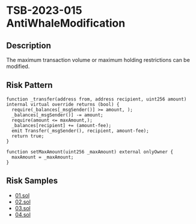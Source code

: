 
# TSB-2023-015 AntiWhaleModification
## Description

The maximum transaction volume or maximum holding restrictions can be modified.

## Risk Pattern

```solidity
function _transfer(address from, address recipient, uint256 amount) internal virtual override returns (bool) {
  require(_balances[_msgSender()] >= amount, );
  _balances[_msgSender()] -= amount;
  require(amount <= maxAmount,);
  _balances[recipient] += (amount-fee);
  emit Transfer(_msgSender(), recipient, amount-fee);
  return true;
}
 
function setMaxAmount(uint256 _maxAmount) external onlyOwner {
  maxAmount = _maxAmount;
}
```

## Risk Samples
 
- [01.sol](https://github.com/cryptousersecurity/token-security-benchmark/blob/main/src/TSB-2023-015/samples/01.sol) 
- [02.sol](https://github.com/cryptousersecurity/token-security-benchmark/blob/main/src/TSB-2023-015/samples/02.sol) 
- [03.sol](https://github.com/cryptousersecurity/token-security-benchmark/blob/main/src/TSB-2023-015/samples/03.sol) 
- [04.sol](https://github.com/cryptousersecurity/token-security-benchmark/blob/main/src/TSB-2023-015/samples/04.sol)
